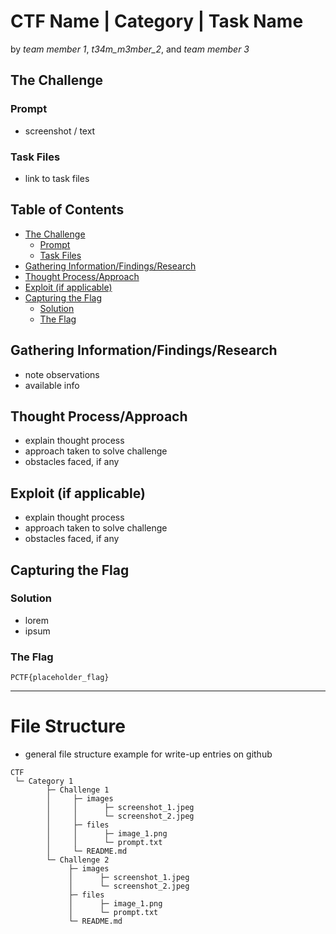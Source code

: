 # CTF Name | Category | Task Name

by *team member 1*, *t34m_m3mber_2*, and *team member 3*

## The Challenge

### Prompt
- screenshot / text

### Task Files
- link to task files

## Table of Contents
- [The Challenge](https://github.com/TimelessFez/pCTF-marketing/edit/main/README.md#the-challenge)
  - [Prompt](https://github.com/TimelessFez/pCTF-marketing/edit/main/README.md#prompt)
  - [Task Files](https://github.com/TimelessFez/pCTF-marketing/edit/main/README.md#task-files)
- [Gathering Information/Findings/Research](https://github.com/TimelessFez/pCTF-marketing/edit/main/README.md#gathering-information)
- [Thought Process/Approach](https://github.com/TimelessFez/pCTF-marketing/edit/main/README.md#thought-process)
- [Exploit (if applicable)](https://github.com/TimelessFez/pCTF-marketing/edit/main/README.md#capturing-the-flag)
- [Capturing the Flag](https://github.com/TimelessFez/pCTF-marketing/edit/main/README.md#exploit-\(if-applicable\))
  - [Solution](https://github.com/TimelessFez/pCTF-marketing/edit/main/README.md#solution)
  - [The Flag](https://github.com/TimelessFez/pCTF-marketing/edit/main/README.md#the-flag)

## Gathering Information/Findings/Research
- note observations
- available info

## Thought Process/Approach
- explain thought process
- approach taken to solve challenge
- obstacles faced, if any

## Exploit (if applicable)
- explain thought process
- approach taken to solve challenge
- obstacles faced, if any

## Capturing the Flag
### Solution
- lorem
- ipsum

### The Flag
``PCTF{placeholder_flag}``

---

# File Structure
- general file structure example for write-up entries on github
```
CTF
 └─ Category 1
        ├─ Challenge 1
        │     ├─ images
        │     │      ├─ screenshot_1.jpeg
        │     │      └─ screenshot_2.jpeg
        │     ├─ files
        │     │      ├─ image_1.png
        │     │      └─ prompt.txt
        │     └─ README.md
        └─ Challenge 2
             ├─ images
             │      ├─ screenshot_1.jpeg
             │      └─ screenshot_2.jpeg
             ├─ files
             │      ├─ image_1.png
             │      └─ prompt.txt
             └─ README.md
```
